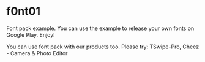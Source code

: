 f0nt01
======

Font pack example. You can use the example to release your own fonts on Google Play. Enjoy!

You can use font pack with our products too. Please try: TSwipe-Pro, Cheez - Camera & Photo Editor

